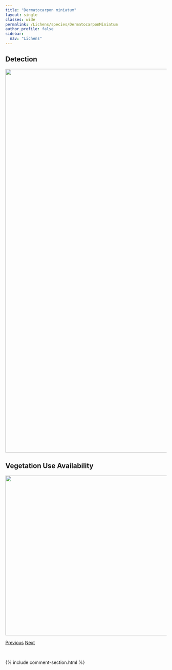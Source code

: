 ```yaml
---
title: "Dermatocarpon miniatum"
layout: single
classes: wide
permalink: /Lichens/species/DermatocarponMiniatum
author_profile: false
sidebar:
  nav: "Lichens"
---
```


<h2>Detection</h2>

<a href="https://drive.google.com/uc?export=view&id=1ESg1EJWZyKld_kqF5FRIUUg7_3i5ioCr">
<img src="https://drive.google.com/uc?export=view&id=1ESg1EJWZyKld_kqF5FRIUUg7_3i5ioCr" height = "1200" width = "800">
</a>


<h2>Vegetation Use Availability</h2>

<a href="https://drive.google.com/uc?export=view&id=1gdSedml1gP_Xjg7jNk9kto_T-lzKFRBc">
<img src="https://drive.google.com/uc?export=view&id=1gdSedml1gP_Xjg7jNk9kto_T-lzKFRBc" height = "500" width = "1000">
</a>


<a href="/DevelopmentWebsite/Lichens/species/DermatocarponLuridum" class="pagination--pager" title="Dermatocarpon luridum">Previous</a> <a href="/DevelopmentWebsite/Lichens/species/EndocarponPulvinatum" class="pagination--pager" title="Endocarpon pulvinatum">Next</a>

<p>&nbsp;</p>

{% include comment-section.html %}
